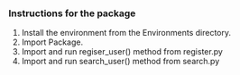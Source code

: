 ### Instructions for the package  

1) Install the environment from the Environments directory.
2) Import Package.
3) Import and run regiser_user() method from register.py
4) Import and run search_user() method from search.py

